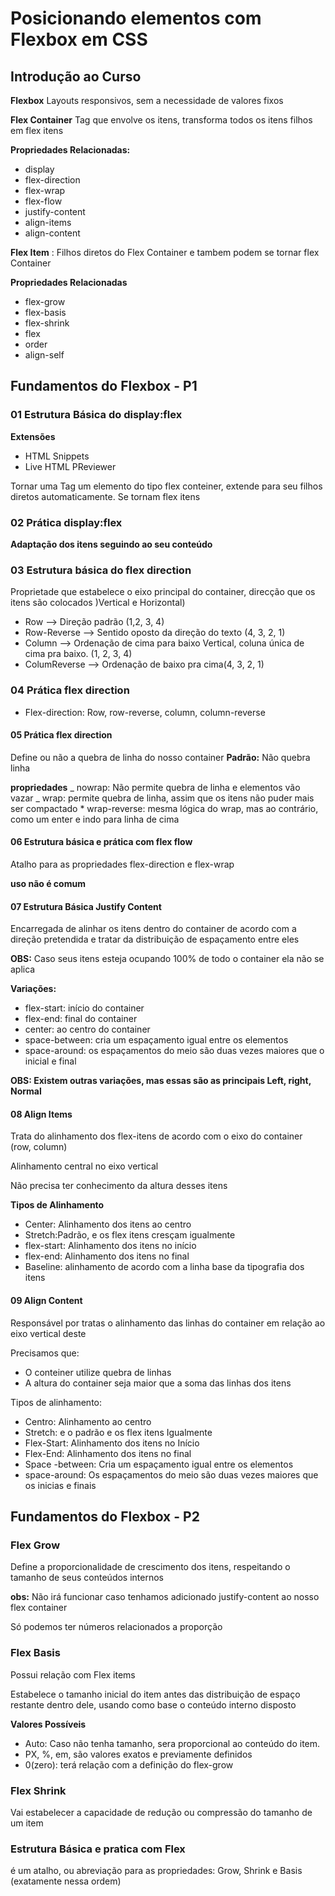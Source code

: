 # Posicionando elementos com Flexbox em CSS

## Introdução ao Curso

**Flexbox** Layouts responsivos, sem a necessidade de valores fixos

**Flex Container** Tag que envolve os itens, transforma todos os itens filhos em flex itens

**Propriedades Relacionadas:**

- display
- flex-direction
- flex-wrap
- flex-flow
- justify-content
- align-items
- align-content

**Flex Item** : Filhos diretos do Flex Container e tambem podem se tornar flex Container

**Propriedades Relacionadas**

- flex-grow
- flex-basis
- flex-shrink
- flex
- order
- align-self

## Fundamentos do Flexbox - P1

### 01 Estrutura Básica do display:flex

**Extensões**

- HTML Snippets
- Live HTML PReviewer

Tornar uma Tag um elemento do tipo flex conteiner, extende para seu filhos diretos automaticamente. Se tornam flex itens

### 02 Prática display:flex

**Adaptação dos itens seguindo ao seu conteúdo**

### 03 Estrutura básica do flex direction

Proprietade que estabelece o eixo principal do container, direcção que os itens são colocados )Vertical e Horizontal)

- Row --> Direção padrão (1,2, 3, 4)
- Row-Reverse --> Sentido oposto da direção do texto (4, 3, 2, 1)
- Column --> Ordenação de cima para baixo Vertical, coluna única de cima pra baixo. (1, 2, 3, 4)
- ColumReverse --> Ordenação de baixo pra cima(4, 3, 2, 1)

### 04 Prática flex direction

- Flex-direction: Row, row-reverse, column, column-reverse

#### 05 Prática flex direction

Define ou não a quebra de linha do nosso container
**Padrão:** Não quebra linha

**propriedades**
_ nowrap: Não permite quebra de linha e elementos vão vazar
_ wrap: permite quebra de linha, assim que os itens não puder mais ser compactado \* wrap-reverse: mesma lógica do wrap, mas ao contrário, como um enter e indo para linha de cima

#### 06 Estrutura básica e prática com flex flow

Atalho para as propriedades flex-direction e flex-wrap

**uso não é comum**

#### 07 Estrutura Básica Justify Content

Encarregada de alinhar os itens dentro do container de acordo com a direção pretendida e tratar da distribuição de espaçamento entre eles

**OBS:** Caso seus itens esteja ocupando 100% de todo o container ela não se aplica

**Variações:**

- flex-start: início do container
- flex-end: final do container
- center: ao centro do container
- space-between: cria um espaçamento igual entre os elementos
- space-around: os espaçamentos do meio são duas vezes maiores que o inicial e final

**OBS: Existem outras variações, mas essas são as principais Left, right, Normal**

#### 08 Align Items

Trata do alinhamento dos flex-itens de acordo com o eixo do container (row, column)

Alinhamento central no eixo vertical

Não precisa ter conhecimento da altura desses itens

**Tipos de Alinhamento**

- Center: Alinhamento dos itens ao centro
- Stretch:Padrão, e os flex itens cresçam igualmente
- flex-start: Alinhamento dos itens no início
- flex-end: Alinhamento dos itens no final
- Baseline: alinhamento de acordo com a linha base da tipografia dos itens

#### 09 Align Content

Responsável por tratas o alinhamento das linhas do container em relação ao eixo vertical deste

Precisamos que:

- O conteiner utilize quebra de linhas
- A altura do container seja maior que a soma das linhas dos itens

Tipos de alinhamento:

- Centro: Alinhamento ao centro
- Stretch: e o padrão e os flex itens Igualmente
- Flex-Start: Alinhamento dos itens no Início
- Flex-End: Alinhamento dos itens no final
- Space -between: Cria um espaçamento igual entre os elementos
- space-around: Os espaçamentos do meio são duas vezes maiores que os inicias e finais

## Fundamentos do Flexbox - P2

### Flex Grow

Define a proporcionalidade de crescimento dos itens, respeitando o tamanho de seus conteúdos internos

**obs:** Não irá funcionar caso tenhamos adicionado justify-content ao nosso flex container

Só podemos ter números relacionados a proporção

### Flex Basis

Possui relação com Flex items

Estabelece o tamanho inicial do item antes das distribuição de espaço restante dentro dele, usando como base o conteúdo interno disposto

**Valores Possíveis**

- Auto: Caso não tenha tamanho, sera proporcional ao conteúdo do item.
- PX, %, em, são valores exatos e previamente definidos
- 0(zero): terá relação com a definição do flex-grow

### Flex Shrink

Vai estabelecer a capacidade de redução ou compressão do tamanho de um item

### Estrutura Básica e pratica com Flex

é um atalho, ou abreviação para as propriedades: Grow, Shrink e Basis (exatamente nessa ordem)
